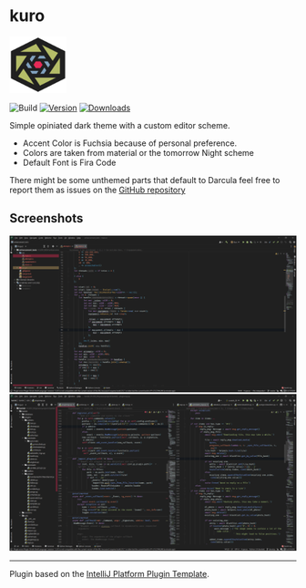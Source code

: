 # kuro
<img src="src/main/resources/META-INF/pluginIcon.svg" width="100" height="100"/>

![Build](https://github.com/mojurasu/kuro/workflows/Build/badge.svg)
[![Version](https://img.shields.io/jetbrains/plugin/v/com.sitischu.kuro.svg)](https://plugins.jetbrains.com/plugin/18305-kuro)
[![Downloads](https://img.shields.io/jetbrains/plugin/d/com.sitischu.kuro.svg)](https://plugins.jetbrains.com/plugin/18305-kuro)

<!-- Plugin description -->
Simple opiniated dark theme with a custom editor scheme.
- Accent Color is Fuchsia because of personal preference.
- Colors are taken from material or the tomorrow Night scheme
- Default Font is Fira Code

There might be some unthemed parts that default to Darcula feel free to report them as issues on the [GitHub repository](https://github.com/mojurasu/kuro)
<!-- Plugin description end -->

## Screenshots
![Screenshot_1](media/screenshots/screenshot_1.png)
![Screenshot_2](media/screenshots/screenshot_2.png)


---
Plugin based on the [IntelliJ Platform Plugin Template][template].

[template]: https://github.com/JetBrains/intellij-platform-plugin-template
